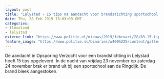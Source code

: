 ```yaml
---
layout: post
title: "Lelystad - 15 tips na aandacht voor brandstichting sportschool Lelystad"
date: Thu, 28 Feb 2019 13:03:00 GMT
categories: 
- flevoland 
- lelystad 
externe_link: "https://www.politie.nl/nieuws/2019/februari/28/03-15-tips-na-aandacht-voor-brandstichting-sportschool-lelystad.html"
feature_image: "https://www.politie.nl/binaries/w400h225/content/gallery/politie/stockfotos/algemeen/detail-afzetlint.jpg"
---
```


De aandacht in Opsporing Verzocht voor een brandstichting in Lelystad heeft 15 tips opgeleverd. In de nacht van vrijdag 23 november op zaterdag 24 november brak er brand uit bij een sportschool aan de Ringdijk. De brand bleek aangestoken.
